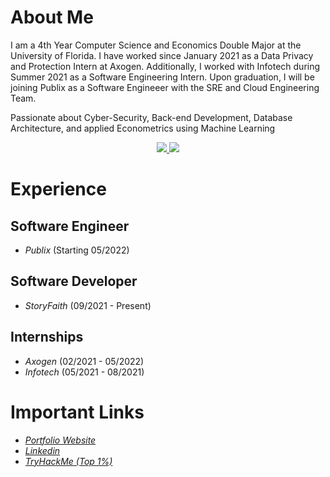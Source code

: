 # About Me
I am a 4th Year Computer Science and Economics Double Major at the University of Florida. I have worked since January 2021 as a Data Privacy and Protection Intern at Axogen. Additionally, I worked with Infotech during Summer 2021 as a Software Engineering Intern. Upon graduation, I will be joining Publix as a Software Engineeer with the SRE and Cloud Engineering Team.

Passionate about Cyber-Security, Back-end Development, Database Architecture, and applied Econometrics using Machine Learning


<p align="center">
  <a href="https://github.com/anuraghazra/github-readme-stats" alt="absandell's GitHub Stats">
    <img src="https://github-readme-stats.vercel.app/api?username=absandell&count_private=true&show_icons=true&theme=jolly&hide_rank=false&hide=stars">
  </a>
  <a href = "https://github.com/anuraghazra/github-readme-stats" alt="absandell's Language Stats">
    <img src="https://github-readme-stats.vercel.app/api/top-langs/?username=absandell&theme=jolly&count_private=true&show_icons=true&layout=compact">
  </a>
</p>
<p align = "center">
</p>

# Experience
## Software Engineer
- _Publix_ (Starting 05/2022)
## Software Developer
- _StoryFaith_ (09/2021 - Present)

## Internships
- _Axogen_   (02/2021 - 05/2022)
- _Infotech_ (05/2021 - 08/2021)

# Important Links
- [_Portfolio Website_](https://andrewsandell.com)
- [_Linkedin_](https://linkedin.com/in/absandell)
- [_TryHackMe (Top 1%)_](https://tryhackme.com/p/absandell)

